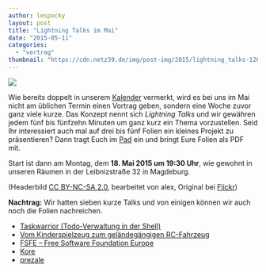 ```yaml
---
author: lespocky
layout: post
title: "Lightning Talks im Mai"
date: "2015-05-11"
categories: 
  - "vortrag"
thumbnail: "https://cdn.netz39.de/img/post-img/2015/lightning_talks-1209x486.jpg"
---
```


![](https://cdn.netz39.de/img/post-img/2015/lightning_talks-1209x486.jpg)

Wie bereits doppelt in unserem [Kalender](https://www.netz39.de/events/termine/) vermerkt, wird es bei uns im Mai nicht am üblichen Termin einen Vortrag geben, sondern eine Woche zuvor ganz viele kurze. Das Konzept nennt sich _Lightning Talks_ und wir gewähren jedem fünf bis fünfzehn Minuten um ganz kurz ein Thema vorzustellen. Seid Ihr interessiert auch mal auf drei bis fünf Folien ein kleines Projekt zu präsentieren? Dann tragt Euch im [Pad](https://pad.n39.eu/p/2015-05-18_talks) ein und bringt Eure Folien als PDF mit.

Start ist dann am Montag, dem **18\. Mai 2015 um 19:30 Uhr**, wie gewohnt in unseren Räumen in der Leibnizstraße 32 in Magdeburg.

(Headerbild [CC BY-NC-SA 2.0](https://creativecommons.org/licenses/by-nc-sa/2.0/), bearbeitet von alex, Original bei [Flickr](https://secure.flickr.com/photos/dnasymposium/5716514286))

**Nachtrag:** Wir hatten sieben kurze Talks und von einigen können wir auch noch die Folien nachreichen.

- [Taskwarrior (Todo-Verwaltung in der Shell)](https://cdn.netz39.de/img/post-img/2015/time_management.png)
- [Vom Kinderspielzeug zum geländegängigen RC-Fahrzeug](/assets/pdf/2015/2015-05-18-Vom-Kinderspielzeug-zum-gelaendegängigen-RC-Fahrzeug.pdf)
- [FSFE – Free Software Foundation Europe](/assets/pdf/2015/fsfe_a348de26b46e.pdf)
- [Kore](/assets/pdf/2015/kore-slides.pdf)
- [prezale](/assets/pdf/2015/prezale.pdf)
